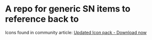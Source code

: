 # A repo for generic SN items to reference back to 

Icons found in community article: [Updated Icon pack - Download now](https://community.servicenow.com/community?id=community_question&sys_id=6e4c0f65db9cdbc01dcaf3231f961924)